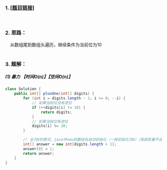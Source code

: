 ### 1. [[题目链接]](https://leetcode-cn.com/problems/plus-one/)
<br>

### 2. 思路：<br>
&nbsp;&nbsp;&nbsp;&nbsp;从数组尾到数组头遍历，继续条件为当前位为10<br>
<br>

### 3. 题解：<br>
##### (1) 暴力 【时间O(n)】【空间O(n)】<br>
```java
class Solution {
    public int[] plusOne(int[] digits) {
        for (int i = digits.length - 1; i >= 0; --i) {
            // 如果当前位没有进位
            if (++digits[i] != 10) {
                return digits;
            }
            // 如果当前位有进位
            digits[i] %= 10;
        }

        // 全为9的情况，java中new的数组会自动初始化（一般初始化为0）（局部变量不会自动初始化）
        int[] answer = new int[digits.length + 1];
        answer[0] = 1;
        return answer;
    }
}
```